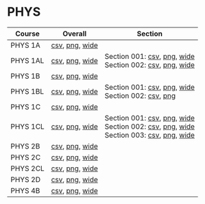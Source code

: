 # PHYS

| Course | Overall | Section |
| ------ | ------- | ------- |
| PHYS 1A | [csv](https://github.com/UCSD-Historical-Enrollment-Data/2024Summer2/blob/main/overall/PHYS%201A.csv), [png](https://raw.githubusercontent.com/UCSD-Historical-Enrollment-Data/2024Summer2/main/plot_overall/PHYS%201A.png), [wide](https://raw.githubusercontent.com/UCSD-Historical-Enrollment-Data/2024Summer2/main/plot_overall_wide/PHYS%201A.png) |  |
| PHYS 1AL | [csv](https://github.com/UCSD-Historical-Enrollment-Data/2024Summer2/blob/main/overall/PHYS%201AL.csv), [png](https://raw.githubusercontent.com/UCSD-Historical-Enrollment-Data/2024Summer2/main/plot_overall/PHYS%201AL.png), [wide](https://raw.githubusercontent.com/UCSD-Historical-Enrollment-Data/2024Summer2/main/plot_overall_wide/PHYS%201AL.png) | Section 001: [csv](https://github.com/UCSD-Historical-Enrollment-Data/2024Summer2/blob/main/section/PHYS%201AL_001.csv), [png](https://raw.githubusercontent.com/UCSD-Historical-Enrollment-Data/2024Summer2/main/plot_section/PHYS%201AL_001.png), [wide](https://raw.githubusercontent.com/UCSD-Historical-Enrollment-Data/2024Summer2/main/plot_section_wide/PHYS%201AL_001.png)<br>Section 002: [csv](https://github.com/UCSD-Historical-Enrollment-Data/2024Summer2/blob/main/section/PHYS%201AL_002.csv), [png](https://raw.githubusercontent.com/UCSD-Historical-Enrollment-Data/2024Summer2/main/plot_section/PHYS%201AL_002.png), [wide](https://raw.githubusercontent.com/UCSD-Historical-Enrollment-Data/2024Summer2/main/plot_section_wide/PHYS%201AL_002.png) |
| PHYS 1B | [csv](https://github.com/UCSD-Historical-Enrollment-Data/2024Summer2/blob/main/overall/PHYS%201B.csv), [png](https://raw.githubusercontent.com/UCSD-Historical-Enrollment-Data/2024Summer2/main/plot_overall/PHYS%201B.png), [wide](https://raw.githubusercontent.com/UCSD-Historical-Enrollment-Data/2024Summer2/main/plot_overall_wide/PHYS%201B.png) |  |
| PHYS 1BL | [csv](https://github.com/UCSD-Historical-Enrollment-Data/2024Summer2/blob/main/overall/PHYS%201BL.csv), [png](https://raw.githubusercontent.com/UCSD-Historical-Enrollment-Data/2024Summer2/main/plot_overall/PHYS%201BL.png), [wide](https://raw.githubusercontent.com/UCSD-Historical-Enrollment-Data/2024Summer2/main/plot_overall_wide/PHYS%201BL.png) | Section 001: [csv](https://github.com/UCSD-Historical-Enrollment-Data/2024Summer2/blob/main/section/PHYS%201BL_001.csv), [png](https://raw.githubusercontent.com/UCSD-Historical-Enrollment-Data/2024Summer2/main/plot_section/PHYS%201BL_001.png), [wide](https://raw.githubusercontent.com/UCSD-Historical-Enrollment-Data/2024Summer2/main/plot_section_wide/PHYS%201BL_001.png)<br>Section 002: [csv](https://github.com/UCSD-Historical-Enrollment-Data/2024Summer2/blob/main/section/PHYS%201BL_002.csv), [png](https://raw.githubusercontent.com/UCSD-Historical-Enrollment-Data/2024Summer2/main/plot_section/PHYS%201BL_002.png) |
| PHYS 1C | [csv](https://github.com/UCSD-Historical-Enrollment-Data/2024Summer2/blob/main/overall/PHYS%201C.csv), [png](https://raw.githubusercontent.com/UCSD-Historical-Enrollment-Data/2024Summer2/main/plot_overall/PHYS%201C.png), [wide](https://raw.githubusercontent.com/UCSD-Historical-Enrollment-Data/2024Summer2/main/plot_overall_wide/PHYS%201C.png) |  |
| PHYS 1CL | [csv](https://github.com/UCSD-Historical-Enrollment-Data/2024Summer2/blob/main/overall/PHYS%201CL.csv), [png](https://raw.githubusercontent.com/UCSD-Historical-Enrollment-Data/2024Summer2/main/plot_overall/PHYS%201CL.png), [wide](https://raw.githubusercontent.com/UCSD-Historical-Enrollment-Data/2024Summer2/main/plot_overall_wide/PHYS%201CL.png) | Section 001: [csv](https://github.com/UCSD-Historical-Enrollment-Data/2024Summer2/blob/main/section/PHYS%201CL_001.csv), [png](https://raw.githubusercontent.com/UCSD-Historical-Enrollment-Data/2024Summer2/main/plot_section/PHYS%201CL_001.png), [wide](https://raw.githubusercontent.com/UCSD-Historical-Enrollment-Data/2024Summer2/main/plot_section_wide/PHYS%201CL_001.png)<br>Section 002: [csv](https://github.com/UCSD-Historical-Enrollment-Data/2024Summer2/blob/main/section/PHYS%201CL_002.csv), [png](https://raw.githubusercontent.com/UCSD-Historical-Enrollment-Data/2024Summer2/main/plot_section/PHYS%201CL_002.png), [wide](https://raw.githubusercontent.com/UCSD-Historical-Enrollment-Data/2024Summer2/main/plot_section_wide/PHYS%201CL_002.png)<br>Section 003: [csv](https://github.com/UCSD-Historical-Enrollment-Data/2024Summer2/blob/main/section/PHYS%201CL_003.csv), [png](https://raw.githubusercontent.com/UCSD-Historical-Enrollment-Data/2024Summer2/main/plot_section/PHYS%201CL_003.png), [wide](https://raw.githubusercontent.com/UCSD-Historical-Enrollment-Data/2024Summer2/main/plot_section_wide/PHYS%201CL_003.png) |
| PHYS 2B | [csv](https://github.com/UCSD-Historical-Enrollment-Data/2024Summer2/blob/main/overall/PHYS%202B.csv), [png](https://raw.githubusercontent.com/UCSD-Historical-Enrollment-Data/2024Summer2/main/plot_overall/PHYS%202B.png), [wide](https://raw.githubusercontent.com/UCSD-Historical-Enrollment-Data/2024Summer2/main/plot_overall_wide/PHYS%202B.png) |  |
| PHYS 2C | [csv](https://github.com/UCSD-Historical-Enrollment-Data/2024Summer2/blob/main/overall/PHYS%202C.csv), [png](https://raw.githubusercontent.com/UCSD-Historical-Enrollment-Data/2024Summer2/main/plot_overall/PHYS%202C.png), [wide](https://raw.githubusercontent.com/UCSD-Historical-Enrollment-Data/2024Summer2/main/plot_overall_wide/PHYS%202C.png) |  |
| PHYS 2CL | [csv](https://github.com/UCSD-Historical-Enrollment-Data/2024Summer2/blob/main/overall/PHYS%202CL.csv), [png](https://raw.githubusercontent.com/UCSD-Historical-Enrollment-Data/2024Summer2/main/plot_overall/PHYS%202CL.png), [wide](https://raw.githubusercontent.com/UCSD-Historical-Enrollment-Data/2024Summer2/main/plot_overall_wide/PHYS%202CL.png) |  |
| PHYS 2D | [csv](https://github.com/UCSD-Historical-Enrollment-Data/2024Summer2/blob/main/overall/PHYS%202D.csv), [png](https://raw.githubusercontent.com/UCSD-Historical-Enrollment-Data/2024Summer2/main/plot_overall/PHYS%202D.png), [wide](https://raw.githubusercontent.com/UCSD-Historical-Enrollment-Data/2024Summer2/main/plot_overall_wide/PHYS%202D.png) |  |
| PHYS 4B | [csv](https://github.com/UCSD-Historical-Enrollment-Data/2024Summer2/blob/main/overall/PHYS%204B.csv), [png](https://raw.githubusercontent.com/UCSD-Historical-Enrollment-Data/2024Summer2/main/plot_overall/PHYS%204B.png), [wide](https://raw.githubusercontent.com/UCSD-Historical-Enrollment-Data/2024Summer2/main/plot_overall_wide/PHYS%204B.png) |  |
